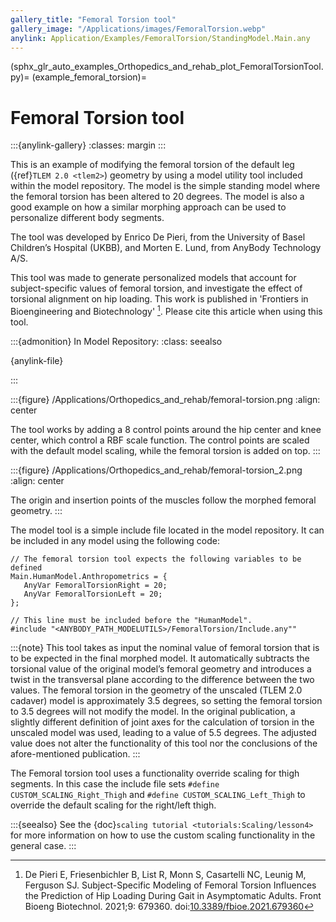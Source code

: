 ```yaml
---
gallery_title: "Femoral Torsion tool"
gallery_image: "/Applications/images/FemoralTorsion.webp"
anylink: Application/Examples/FemoralTorsion/StandingModel.Main.any
---
```


(sphx_glr_auto_examples_Orthopedics_and_rehab_plot_FemoralTorsionTool.py)=
(example_femoral_torsion)=
# Femoral Torsion tool

:::{anylink-gallery}
:classes: margin
:::


This is an example of modifying the femoral torsion of the default leg
({ref}`TLEM 2.0 <tlem2>`) geometry by using a model utility tool included within
the model repository. The  model is the simple standing model where the femoral
torsion has been altered to 20 degrees. The model is also a good example on how
a similar morphing approach can be used to personalize different body segments.

The tool was developed by Enrico De Pieri, from the University of Basel
Children’s Hospital (UKBB), and Morten E. Lund, from AnyBody Technology A/S.

This tool was made to generate personalized models that account for
subject-specific values of femoral torsion, and investigate the effect of
torsional alignment on hip loading. This work is published in 'Frontiers in
Bioengineering and Biotechnology' [^cite_dflm21]. Please cite this article when using
this tool.



:::{admonition} In Model Repository:
:class: seealso

{anylink-file}` `

:::


:::{figure} /Applications/Orthopedics_and_rehab/femoral-torsion.png
:align: center

The tool works by adding a 8 control points around the hip center and knee
center, which control a RBF scale function. The control points are scaled
with the default model scaling, while the femoral torsion is added on top.
:::

:::{figure} /Applications/Orthopedics_and_rehab/femoral-torsion_2.png
:align: center

The origin and insertion points of the muscles follow the morphed femoral
geometry.
:::

The model tool is a simple include file located in the model repository. It can
be included in any model using the following code:

```AnyScriptDoc
// The femoral torsion tool expects the following variables to be defined
Main.HumanModel.Anthropometrics = {
   AnyVar FemoralTorsionRight = 20;
   AnyVar FemoralTorsionLeft = 20;
};

// This line must be included before the "HumanModel".
#include "<ANYBODY_PATH_MODELUTILS>/FemoralTorsion/Include.any""
```

:::{note}
This tool takes as input the nominal value of femoral torsion that is
to be expected in the final morphed model. It automatically subtracts the
torsional value of the original model’s femoral geometry and introduces a twist
in the transversal plane according to the difference between the two values. The
femoral torsion in the geometry of the unscaled (TLEM 2.0 cadaver) model is
approximately 3.5 degrees, so setting the femoral torsion to 3.5 degrees will
not modify the model. In the original publication, a slightly different
definition of joint axes for the calculation of torsion in the unscaled model
was used, leading to a value of 5.5 degrees. The adjusted value does not alter
the functionality of this tool nor the conclusions of the afore-mentioned
publication.
:::

The Femoral torsion tool uses a functionality override scaling for thigh segments. In this case
the include file sets `#define CUSTOM_SCALING_Right_Thigh` and `#define CUSTOM_SCALING_Left_Thigh` to override the default scaling for the right/left
thigh.

:::{seealso} See the {doc}`scaling tutorial <tutorials:Scaling/lesson4>` for
more information on how to use the custom scaling functionality in the
general case.
:::



[^cite_dflm21]: De Pieri E, Friesenbichler B, List R, Monn S, Casartelli NC, Leunig
    M, Ferguson SJ. Subject-Specific Modeling of Femoral Torsion Influences the
    Prediction of Hip Loading During Gait in Asymptomatic Adults. Front Bioeng
    Biotechnol. 2021;9: 679360. doi:[10.3389/fbioe.2021.679360](https://doi.org/10.3389/fbioe.2021.679360)
